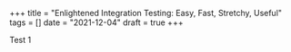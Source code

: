 +++
title = "Enlightened Integration Testing: Easy, Fast, Stretchy, Useful"
tags = []
date = "2021-12-04"
draft = true
+++

Test 1
